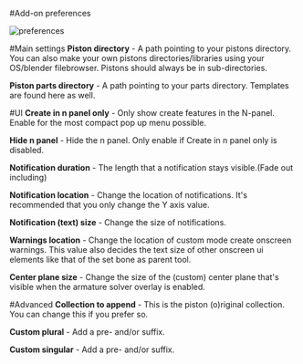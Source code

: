 #Add-on preferences


![preferences](../images/preferences.jpg)  

#Main settings
**Piston directory** - A path pointing to your pistons directory. You can also make your own pistons directories/libraries using your OS/blender filebrowser. Pistons should always be in sub-directories.

**Piston parts directory** - A path pointing to your parts directory. Templates are found here as well.


#UI
**Create in n panel only** - Only show create features in the N-panel. Enable for the most compact pop up menu possible.

**Hide n panel** - Hide the n panel. Only enable if Create in n panel only is disabled.

**Notification duration** - The length that a notification stays visible.(Fade out including)

**Notification location** - Change the location of notifications. It's recommended that you only change the Y axis value.

**Notification (text) size** - Change the size of notifications.

**Warnings location** - Change the location of custom mode create onscreen warnings. This value also decides the text size of other onscreen ui elements like that of the set bone as parent tool.

**Center plane size** - Change the size of the (custom) center plane that's visible when the armature solver overlay is enabled.


#Advanced
**Collection to append** - This is the piston (o)riginal collection. You can change this if you prefer so.  

**Custom plural** - Add a pre- and/or suffix.  

**Custom singular** - Add a pre- and/or suffix.  